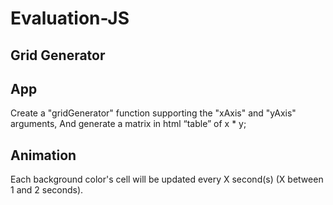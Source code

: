# Evaluation-JS
## Grid Generator
## App

Create a "gridGenerator" function supporting the "xAxis" and "yAxis" arguments,
And generate a matrix in html “table” of x * y;

## Animation

Each background color's cell will be updated every X second(s) (X between 1 and 2 seconds).